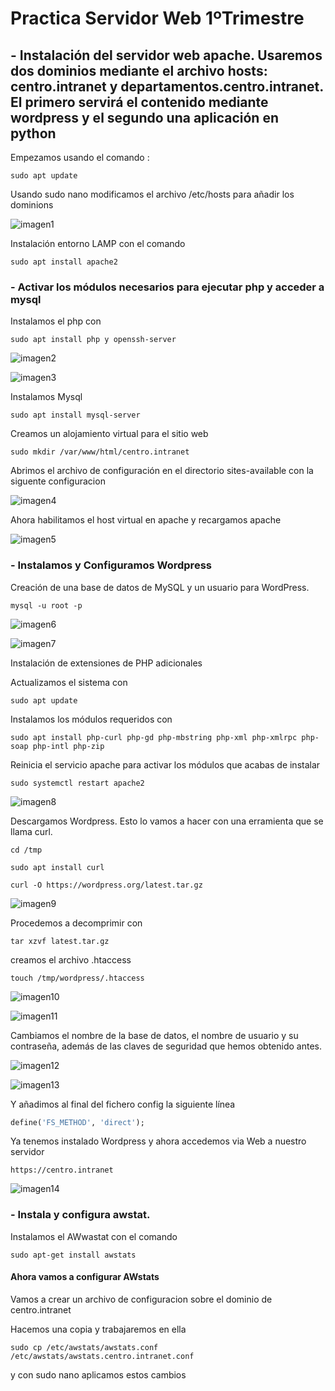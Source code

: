 # Practica Servidor Web 1ºTrimestre

## - Instalación del servidor web apache. Usaremos dos dominios mediante el archivo hosts: centro.intranet y departamentos.centro.intranet. El primero servirá el contenido mediante wordpress y el segundo una aplicación en python

Empezamos usando el comando :

``` sudo apt update ```

Usando sudo nano modificamos el archivo /etc/hosts para añadir los dominions

![imagen1](Fotos/2.png)

Instalación entorno LAMP con el comando

``` sudo apt install apache2 ```

### - Activar los módulos necesarios para ejecutar php y acceder a mysql

Instalamos el php con 

``` sudo apt install php y openssh-server ```

![imagen2](Fotos/0.png)

![imagen3](Fotos/1.png)

Instalamos Mysql

``` sudo apt install mysql-server ```

Creamos un alojamiento virtual para el sitio web

``` sudo mkdir /var/www/html/centro.intranet ```

Abrimos el archivo de configuración en el directorio sites-available con la siguente configuracion

![imagen4](Fotos/3.png)

Ahora habilitamos el host virtual en apache y recargamos apache

![imagen5](Fotos/4.png)

### - Instalamos y Configuramos Wordpress

Creación de una base de datos de MySQL y un usuario para WordPress.

``` mysql -u root -p ```

![imagen6](Fotos/6.png)

![imagen7](Fotos/7.png)

Instalación de extensiones de PHP adicionales

Actualizamos el sistema con

``` sudo apt update ```

Instalamos los módulos requeridos con

``` sudo apt install php-curl php-gd php-mbstring php-xml php-xmlrpc php-soap php-intl php-zip ```

Reinicia el servicio apache para activar los módulos que acabas de instalar

``` sudo systemctl restart apache2 ```

![imagen8](Fotos/5.png)

Descargamos Wordpress. Esto lo vamos a hacer con una erramienta que se llama curl.

``` cd /tmp ```

``` sudo apt install curl ```

``` curl -O https://wordpress.org/latest.tar.gz ```

![imagen9](Fotos/8.png)

Procedemos a decomprimir con 

``` tar xzvf latest.tar.gz ```

creamos el archivo .htaccess

``` touch /tmp/wordpress/.htaccess ```

![imagen10](Fotos/9.png)

![imagen11](Fotos/10.png)

Cambiamos el nombre de la base de datos, el nombre de usuario y su contraseña, además de las claves de seguridad que hemos obtenido antes.

![imagen12](Fotos/12.png)

![imagen13](Fotos/13.png)

Y añadimos al final del fichero config la siguiente línea

``` ruby
define('FS_METHOD', 'direct');
```

Ya tenemos instalado Wordpress y ahora accedemos via Web a nuestro servidor

``` https://centro.intranet ```

![imagen14](Fotos/11.png)

### - Instala y configura awstat.

Instalamos el AWwastat con el comando 

``` sudo apt-get install awstats ```

#### Ahora vamos a configurar AWstats

Vamos a crear un archivo de configuracion sobre el dominio de centro.intranet

Hacemos una copia y trabajaremos en ella 

``` sudo cp /etc/awstats/awstats.conf /etc/awstats/awstats.centro.intranet.conf ```

y con sudo nano aplicamos estos cambios





